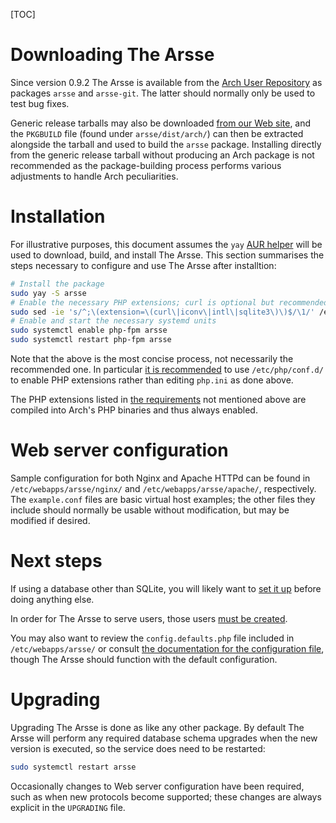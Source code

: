 [TOC]

# Downloading The Arsse

Since version 0.9.2 The Arsse is available from the [Arch User Repository](https://aur.archlinux.org/) as packages `arsse` and `arsse-git`. The latter should normally only be used to test bug fixes.

Generic release tarballs may also be downloaded [from our Web site](https://thearsse.com), and the `PKGBUILD` file (found under `arsse/dist/arch/`) can then be extracted alongside the tarball and used to build the `arsse` package. Installing directly from the generic release tarball without producing an Arch package is not recommended as the package-building process performs various adjustments to handle Arch peculiarities.

# Installation

For illustrative purposes, this document assumes the `yay` [AUR helper](https://wiki.archlinux.org/title/AUR_helpers) will be used to download, build, and install The Arsse. This section summarises the steps necessary to configure and use The Arsse after installtion:

```sh
# Install the package
sudo yay -S arsse
# Enable the necessary PHP extensions; curl is optional but recommended; pdo_sqlite may be used instead of sqlite3, but this is not recommended
sudo sed -ie 's/^;\(extension=\(curl\|iconv\|intl\|sqlite3\)\)$/\1/' /etc/php/php.ini
# Enable and start the necessary systemd units
sudo systemctl enable php-fpm arsse
sudo systemctl restart php-fpm arsse
```

Note that the above is the most concise process, not necessarily the recommended one. In particular [it is recommended](https://wiki.archlinux.org/title/PHP#Extensions) to use `/etc/php/conf.d/` to enable PHP extensions rather than editing `php.ini` as done above.

The PHP extensions listed in [the requirements](/en/Getting_Started/index) not mentioned above are compiled into Arch's PHP binaries and thus always enabled.

# Web server configuration

Sample configuration for both Nginx and Apache HTTPd can be found in `/etc/webapps/arsse/nginx/` and `/etc/webapps/arsse/apache/`, respectively. The `example.conf` files are basic virtual host examples; the other files they include should normally be usable without modification, but may be modified if desired.

# Next steps

If using a database other than SQLite, you will likely want to [set it up](/en/Getting_Started/Database_Setup) before doing anything else.

In order for The Arsse to serve users, those users [must be created](/en/Using_The_Arsse/Managing_Users).

You may also want to review the `config.defaults.php` file included in `/etc/webapps/arsse/` or consult [the documentation for the configuration file](/en/Getting_Started/Configuration), though The Arsse should function with the default configuration.

# Upgrading

Upgrading The Arsse is done as like any other package. By default The Arsse will perform any required database schema upgrades when the new version is executed, so the service does need to be restarted:

```sh
sudo systemctl restart arsse
```

Occasionally changes to Web server configuration have been required, such as when new protocols become supported; these changes are always explicit in the `UPGRADING` file.
